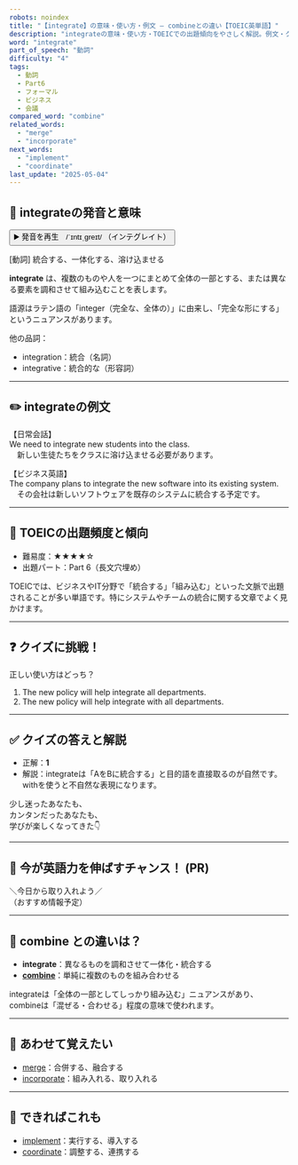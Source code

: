 ```yaml
---
robots: noindex
title: "【integrate】の意味・使い方・例文 ― combineとの違い【TOEIC英単語】"
description: "integrateの意味・使い方・TOEICでの出題傾向をやさしく解説。例文・クイズ付きでcombineとの違いもわかりやすく学べます。"
word: "integrate"
part_of_speech: "動詞"
difficulty: "4"
tags:
  - 動詞
  - Part6
  - フォーマル
  - ビジネス
  - 会議
compared_word: "combine"
related_words:
  - "merge"
  - "incorporate"
next_words:
  - "implement"
  - "coordinate"
last_update: "2025-05-04"
---
```


## 🔰 integrateの発音と意味

<button class="play-audio" onclick="playTTS('integrate')">
  <span class="play-audio-main">
    ▶️ 発音を再生　/ˈɪntɪˌɡreɪt/
  </span>
  <span class="play-audio-sub">
    （インテグレイト）
  </span>
</button>

[動詞] 統合する、一体化する、溶け込ませる

**integrate** は、複数のものや人を一つにまとめて全体の一部とする、または異なる要素を調和させて組み込むことを表します。

語源はラテン語の「integer（完全な、全体の）」に由来し、「完全な形にする」というニュアンスがあります。

他の品詞：  
- integration：統合（名詞）
- integrative：統合的な（形容詞）

---

## ✏️ integrateの例文

【日常会話】  
We need to integrate new students into the class.  
　新しい生徒たちをクラスに溶け込ませる必要があります。

【ビジネス英語】  
The company plans to integrate the new software into its existing system.  
　その会社は新しいソフトウェアを既存のシステムに統合する予定です。

---

## 🎯 TOEICの出題頻度と傾向

- 難易度：★★★★☆
- 出題パート：Part 6（長文穴埋め）

TOEICでは、ビジネスやIT分野で「統合する」「組み込む」といった文脈で出題されることが多い単語です。特にシステムやチームの統合に関する文章でよく見かけます。

---

## ❓ クイズに挑戦！

正しい使い方はどっち？

1. The new policy will help integrate all departments.  
2. The new policy will help integrate with all departments.

---

## ✅ クイズの答えと解説

- 正解：**1**
- 解説：integrateは「AをBに統合する」と目的語を直接取るのが自然です。withを使うと不自然な表現になります。

少し迷ったあなたも、  
カンタンだったあなたも、  
学びが楽しくなってきた👇️

---

## 🚀 今が英語力を伸ばすチャンス！ (PR)

<div class="info-center">
＼今日から取り入れよう／<br>  
（おすすめ情報予定）
</div>

---

## 🤔  combine との違いは？

- **integrate**：異なるものを調和させて一体化・統合する
- **[combine](/combine)**：単純に複数のものを組み合わせる

integrateは「全体の一部としてしっかり組み込む」ニュアンスがあり、combineは「混ぜる・合わせる」程度の意味で使われます。

---

## 🧩 あわせて覚えたい

- [merge](/merge)：合併する、融合する
- [incorporate](/incorporate)：組み入れる、取り入れる

---

## 📖 できればこれも

- [implement](/implement)：実行する、導入する
- [coordinate](/coordinate)：調整する、連携する

<!-- cvid: aid43_bid21 -->
